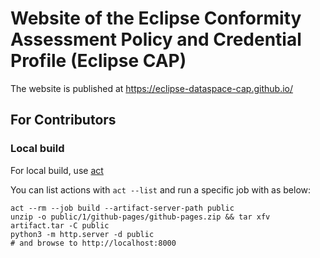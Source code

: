 # Website of the Eclipse Conformity Assessment Policy and Credential Profile (Eclipse CAP)

The website is published at <https://eclipse-dataspace-cap.github.io/> 

## For Contributors

### Local build

For local build, use [act](https://github.com/nektos/act)

You can list actions with `act --list` and run a specific job with as below:


```shell
act --rm --job build --artifact-server-path public
unzip -o public/1/github-pages/github-pages.zip && tar xfv artifact.tar -C public
python3 -m http.server -d public
# and browse to http://localhost:8000
```

